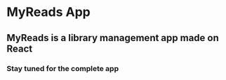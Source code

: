 # MyReads App

## MyReads is a library management app made on React

### Stay tuned for the complete app
